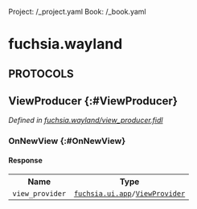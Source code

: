 Project: /_project.yaml
Book: /_book.yaml

# fuchsia.wayland


## **PROTOCOLS**

## ViewProducer {:#ViewProducer}
*Defined in [fuchsia.wayland/view_producer.fidl](https://fuchsia.googlesource.com/fuchsia/+/master/sdk/fidl/fuchsia.wayland/view_producer.fidl#10)*


### OnNewView {:#OnNewView}




#### Response
<table>
    <tr><th>Name</th><th>Type</th></tr>
    <tr>
            <td><code>view_provider</code></td>
            <td>
                <code><a class='link' href='../fuchsia.ui.app/index.html'>fuchsia.ui.app</a>/<a class='link' href='../fuchsia.ui.app/index.html#ViewProvider'>ViewProvider</a></code>
            </td>
        </tr></table>















